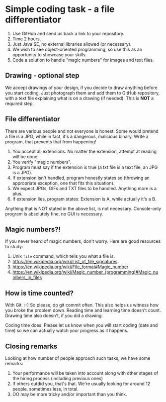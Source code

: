# Simple coding task - a file differentiator

1. Use GitHub and send us back a link to your repository.
2. Time 2 hours.
3. Just Java SE, no external libraries allowed (or necessary).
4. We wish to see object-oriented programming, so use this as an opportunity to showcase your skills.
5. Code a solution to handle "magic numbers" for images and text files. 

## Drawing - optional step

We accept drawings of your design, if you decide to draw anything before you start coding. Just photograph them and add them to GitHub repository, with a text file explaining what is on a drawing (if needed). This is **NOT** a required step.

## File differentiator

There are various people and not everyone is honest. Some would pretend a file is a JPG, while in fact, it's a dangerous, malicious binary. 
Write a program, that prevents that from happening!

1. You accept all extensions. No matter the extension, attempt at reading will be done.
2. You verify "magic numbers". 
3. Program must say if the extension is true (a txt file is a text file, an JPG is a JPG).
4. If extension isn't handled, program honestly states so (throwing an appropriate exception, one that fits this situation).
5. We expect JPGs, GIFs and TXT files to be handled. Anything more is a plus.
6. If extension lies, program states: Extension is A, while actually it's a B.

Anything that is NOT stated in the above list, is not necessary. Console-only program is absolutely fine, no GUI is necessary. 

## Magic numbers?!

If you never heard of magic numbers, don't worry. Here are good resources to study:

1. Unix `file` command, which tells you what a file is.
2. https://en.wikipedia.org/wiki/List_of_file_signatures
3. https://en.wikipedia.org/wiki/File_format#Magic_number
4. https://en.wikipedia.org/wiki/Magic_number_(programming)#Magic_numbers_in_files

## How is time counted?

With Git. :-) So please, do git commit often. This also helps us witness how you broke the problem down.
Reading time and learning time doesn't count. Drawing time also doesn't, if you did a drawing. 

Coding time does. Please let us know when you will start coding (date and time) so we can actually watch your progress as it happens.

## Closing remarks

Looking at how number of people approach such tasks, we have some remarks:

1. Your performance will be taken into account along with other stages of the hiring process (including previous ones)
2. If others outdid you, that's that. We're usually looking for around 12 people, sometimes less, in total.
3. OO may be more tricky and/or important than you think.
